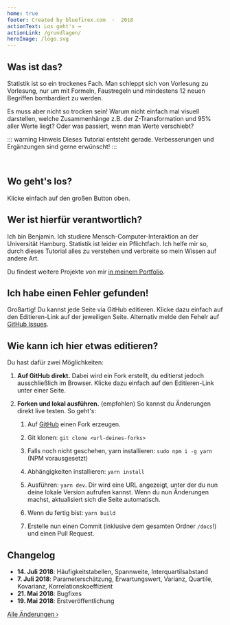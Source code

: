 ```yaml
---
home: true
footer: Created by bluefirex.com  ·  2018
actionText: Los geht's →
actionLink: /grundlagen/
heroImage: /logo.svg
---
```


## Was ist das?

Statistik ist so ein trockenes Fach. Man schleppt sich von Vorlesung zu Vorlesung, nur um mit Formeln, Faustregeln und mindestens 12 neuen Begriffen bombardiert zu werden.

Es muss aber nicht so trocken sein! Warum nicht einfach mal visuell darstellen, welche Zusammenhänge z.B. der Z-Transformation und 95% aller Werte liegt? Oder was passiert, wenn man Werte verschiebt?

::: warning Hinweis
Dieses Tutorial entsteht gerade. Verbesserungen und Ergänzungen sind gerne erwünscht!
:::

<br />

## Wo geht's los?

Klicke einfach auf den großen Button oben.

## Wer ist hierfür verantwortlich?

Ich bin Benjamin. Ich studiere Mensch-Computer-Interaktion an der Universität Hamburg. Statistik ist leider ein Pflichtfach. Ich helfe mir so, durch dieses Tutorial alles zu verstehen und verbreite so mein Wissen auf andere Art.

Du findest weitere Projekte von mir [in meinem Portfolio](https://bluefirex.com).

## Ich habe einen Fehler gefunden!

Großartig! Du kannst jede Seite via GitHub editieren. Klicke dazu einfach auf den Editieren-Link auf der jeweiligen Seite. Alternativ melde den Fehelr auf [GitHub Issues](https://github.com/bluefirex/statistics-tutorial/issues).

## Wie kann ich hier etwas editieren?

Du hast dafür zwei Möglichkeiten:

1. **Auf GitHub direkt.** Dabei wird ein Fork erstellt, du editierst jedoch ausschließlich im Browser. Klicke dazu einfach auf den Editieren-Link unter einer Seite.

2. **Forken und lokal ausführen.** (empfohlen) So kannst du Änderungen direkt live testen. So geht's:

    1. Auf [GitHub](https://github.com/bluefirex/statistics-tutorial) einen Fork erzeugen.
    
    2. Git klonen: `git clone <url-deines-forks>`
    
    3. Falls noch nicht geschehen, yarn installieren: `sudo npm i -g yarn` (NPM vorausgesetzt)

    4. Abhängigkeiten installieren: `yarn install`

    5. Ausführen: `yarn dev`. Dir wird eine URL angezeigt, unter der du nun deine lokale Version aufrufen kannst. Wenn du nun Änderungen machst, aktualisiert sich die Seite automatisch.
    
    6. Wenn du fertig bist: `yarn build`

    7. Erstelle nun einen Commit (inklusive dem gesamten Ordner `/docs`!) und einen Pull Request.

## Changelog

- **14. Juli 2018**: Häufigkeitstabellen, Spannweite, Interquartilsabstand
- **7. Juli 2018**: Parameterschätzung, Erwartungswert, Varianz, Quartile, Kovarianz, Korrelationskoeffizient
- **21. Mai 2018**: Bugfixes
- **19. Mai 2018**: Erstveröffentlichung

[Alle Änderungen ›](https://github.com/bluefirex/statistics-tutorial/commits/master)
